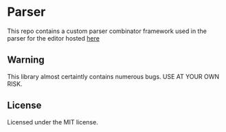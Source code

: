 # Parser
This repo contains a custom parser combinator framework used in the parser for the editor hosted [here](gabeperson.github.io)

## Warning
This library almost certaintly contains numerous bugs. USE AT YOUR OWN RISK.

## License
Licensed under the MIT license.
